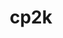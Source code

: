 ---
title: "cp2k"
layout: cache
categories: [package, develop-2025-04-20]
meta: {"compilers": ["gcc@11.4.0"], "num_specs": 4, "num_specs_by_stack": {"e4s": 2, "e4s-neoverse-v2": 2, "root": 4}, "oss": ["ubuntu22.04"], "platforms": ["linux"], "stacks": ["e4s", "e4s-neoverse-v2", "root"], "targets": ["neoverse_v2", "x86_64_v3"], "versions": ["2025.1"]}
spec_details: [{"compiler": "gcc@11.4.0", "hash": "ahahjb6wjdpvpzcfabz6cpqebaki33u4", "os": "ubuntu22.04", "platform": "linux", "size": "-", "stacks": ["e4s", "root"], "target": "x86_64_v3", "variants": ["build_system=cmake", "build_type=Release", "~cosma", "~cuda", "~deepmd", "~dftd4", "~dlaf", "~elpa", "~enable_regtests", "generator=ninja", "~ipo", "+libint", "~libvori", "+libxc", "lmax=5", "+mpi", "~mpi_f08", "+openmp", "~pexsi", "~plumed", "~pytorch", "~quip", "~rocm", "~sirius", "smm=libxsmm", "~spglib", "~spla"], "versions": ["2025.1"]}, {"compiler": "gcc@11.4.0", "hash": "cpu4pemomoqbzrb2xrizuad45ppvn6kb", "os": "ubuntu22.04", "platform": "linux", "size": "-", "stacks": ["e4s", "root"], "target": "x86_64_v3", "variants": ["build_system=cmake", "build_type=Release", "~cosma", "~cuda", "~deepmd", "~dftd4", "+dlaf", "~elpa", "~enable_regtests", "generator=ninja", "~ipo", "~libint", "~libvori", "+libxc", "lmax=5", "+mpi", "~mpi_f08", "+openmp", "~pexsi", "~plumed", "~pytorch", "~quip", "~rocm", "~sirius", "smm=libxsmm", "~spglib", "~spla"], "versions": ["2025.1"]}, {"compiler": "gcc@11.4.0", "hash": "jazki3bug5iahd3v7ro6p5axlouimfhe", "os": "ubuntu22.04", "platform": "linux", "size": "-", "stacks": ["e4s-neoverse-v2", "root"], "target": "neoverse_v2", "variants": ["build_system=cmake", "build_type=Release", "~cosma", "~cuda", "~deepmd", "~dftd4", "~dlaf", "~elpa", "~enable_regtests", "generator=ninja", "~ipo", "+libint", "~libvori", "+libxc", "lmax=5", "+mpi", "~mpi_f08", "+openmp", "~pexsi", "~plumed", "~pytorch", "~quip", "~rocm", "~sirius", "smm=blas", "~spglib", "~spla"], "versions": ["2025.1"]}, {"compiler": "gcc@11.4.0", "hash": "uy5vsj3cdwal3rqewc4vkcxwrawqrh6m", "os": "ubuntu22.04", "platform": "linux", "size": "-", "stacks": ["e4s-neoverse-v2", "root"], "target": "neoverse_v2", "variants": ["build_system=cmake", "build_type=Release", "~cosma", "~cuda", "~deepmd", "~dftd4", "+dlaf", "~elpa", "~enable_regtests", "generator=ninja", "~ipo", "~libint", "~libvori", "+libxc", "lmax=5", "+mpi", "~mpi_f08", "+openmp", "~pexsi", "~plumed", "~pytorch", "~quip", "~rocm", "~sirius", "smm=blas", "~spglib", "~spla"], "versions": ["2025.1"]}]
---